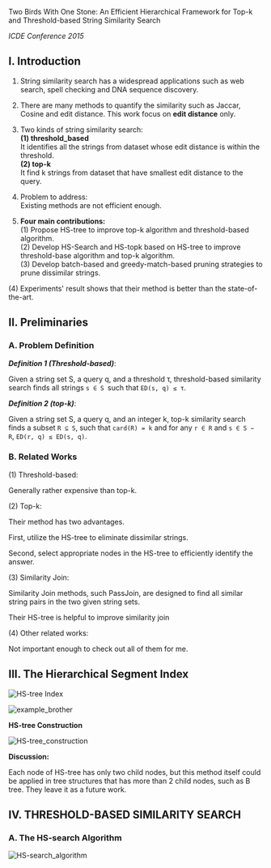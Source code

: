 Two Birds With One Stone: An Efficient Hierarchical Framework for Top-k and Threshold-based String Similarity Search  

*ICDE Conference 2015*

## I. Introduction

1. String similarity search has a widespread applications such as web search, spell checking and DNA sequence discovery.

2. There are many methods to quantify the similarity such as Jaccar, Cosine and edit distance. This work focus on **edit distance** only.

3. Two kinds of string similarity search:  
    **(1) threshold_based**  
    It identifies all the strings from dataset whose edit distance is within the threshold.  
    **(2) top-k**  
    It find k strings from dataset that have smallest edit distance to the query.  

4. Problem to address:  
    Existing methods are not efficient enough.

5. **Four main contributions:**  
    (1) Propose HS-tree to improve top-k algorithm and threshold-based algorithm.  
    (2) Develop HS-Search and HS-topk based on HS-tree to improve threshold-base algorithm and top-k algorithm.  
    (3) Develop batch-based and greedy-match-based pruning strategies to prune dissimilar strings.  

  (4) Experiments' result shows that their method is better than the state-of-the-art.

## II. Preliminaries

### A. Problem Definition

***Definition 1 (Threshold-based)***:

Given a string set S, a query q, and a threshold τ, threshold-based similarity search finds all strings `s ∈ S `such that `ED(s, q) ≤ τ`.

***Definition 2 (top-k)***:

Given a string set S, a query q, and an integer k, top-k similarity search finds a subset `R ⊆ S`, such that `card(R) = k` and for any `r ∈ R` and `s ∈ S − R`, `ED(r, q) ≤ ED(s, q)`.

### B. Related Works

(1) Threshold-based:  

Generally rather expensive than top-k.

(2) Top-k:

Their method has two advantages.

First, utilize the HS-tree to eliminate dissimilar strings. 

Second, select appropriate nodes in the HS-tree to efficiently identify the answer.

(3) Similarity Join:

Similarity Join methods, such PassJoin, are designed to find all similar string pairs in the two given string sets.

Their HS-tree is helpful to improve similarity join

(4) Other related works:

Not important enough to check out all of them for me.

## III. The Hierarchical Segment Index

![HS-tree Index](https://gitee.com/solarwindrider/SolarWindRider/raw/main/_posts/Two_Birds_With_One_Stone/HS-tree.png)



![example_brother](https://gitee.com/solarwindrider/SolarWindRider/raw/main/_posts/Two_Birds_With_One_Stone/example_brother.png)

**HS-tree Construction**

![HS-tree_construction](https://gitee.com/solarwindrider/SolarWindRider/raw/main/_posts/Two_Birds_With_One_Stone/HS-tree_construction.png)

**Discussion:**

Each node of HS-tree has only two child nodes, but this method itself could be applied in  tree structures that has more than 2 child nodes, such as B tree. They leave it as a future work.

## IV. THRESHOLD-BASED SIMILARITY SEARCH

### A. The HS-search Algorithm

![HS-search_algorithm](https://gitee.com/solarwindrider/SolarWindRider/raw/main/_posts/Two_Birds_With_One_Stone/HS-search_algorithm.png)

